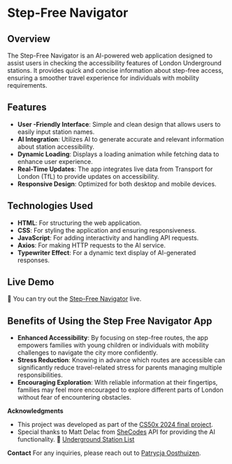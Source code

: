# Step-Free Navigator

## Overview

The Step-Free Navigator is an AI-powered web application designed to assist users in checking the accessibility features of London Underground stations. It provides quick and concise information about step-free access, ensuring a smoother travel experience for individuals with mobility requirements.

## Features

- **User -Friendly Interface**: Simple and clean design that allows users to easily input station names.
- **AI Integration**: Utilizes AI to generate accurate and relevant information about station accessibility.
- **Dynamic Loading**: Displays a loading animation while fetching data to enhance user experience.
- **Real-Time Updates**: The app integrates live data from Transport for London (TfL) to provide updates on accessibility.
- **Responsive Design**: Optimized for both desktop and mobile devices.

## Technologies Used

- **HTML**: For structuring the web application.
- **CSS**: For styling the application and ensuring responsiveness.
- **JavaScript**: For adding interactivity and handling API requests.
- **Axios**: For making HTTP requests to the AI service.
- **Typewriter Effect**: For a dynamic text display of AI-generated responses.

## Live Demo

👀 You can try out the [Step-Free Navigator](https://your####) live.

## Benefits of Using the Step Free Navigator App

- **Enhanced Accessibility**: By focusing on step-free routes, the app empowers families with young children or individuals with mobility challenges to navigate the city more confidently.
- **Stress Reduction**: Knowing in advance which routes are accessible can significantly reduce travel-related stress for parents managing multiple responsibilities.
- **Encouraging Exploration**: With reliable information at their fingertips, families may feel more encouraged to explore different parts of London without fear of encountering obstacles.

**Acknowledgments**

- This project was developed as part of the [CS50x 2024 final project](https://cs50.harvard.edu/x/2024/project/).
- Special thanks to Matt Delac from [SheCodes](https://www.shecodes.oi/) API for providing the AI functionality.
  🔗 [Underground Station List](https://www.pennytravels.co.uk/tube-stop-baby-challenge/alphabetical-station-list/)

**Contact**
For any inquiries, please reach out to [Patrycja Oosthuizen](mailto:oosthuizen.code@gmail.com).

